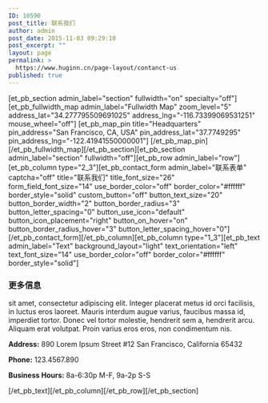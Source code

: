 ```yaml
---
ID: 10590
post_title: 联系我们
author: admin
post_date: 2015-11-03 09:29:10
post_excerpt: ""
layout: page
permalink: >
  https://www.huginn.cn/page-layout/contanct-us
published: true
---
```

[et_pb_section admin_label="section" fullwidth="on" specialty="off"][et_pb_fullwidth_map admin_label="Fullwidth Map" zoom_level="5" address_lat="34.277795509691025" address_lng="-116.73399069531251" mouse_wheel="off"] [et_pb_map_pin title="Headquarters" pin_address="San Francisco, CA, USA" pin_address_lat="37.7749295" pin_address_lng="-122.41941550000001"] [/et_pb_map_pin] [/et_pb_fullwidth_map][/et_pb_section][et_pb_section admin_label="section" fullwidth="off"][et_pb_row admin_label="row"][et_pb_column type="2_3"][et_pb_contact_form admin_label="联系表单" captcha="off" title="联系我们" title_font_size="26" form_field_font_size="14" use_border_color="off" border_color="#ffffff" border_style="solid" custom_button="off" button_text_size="20" button_border_width="2" button_border_radius="3" button_letter_spacing="0" button_use_icon="default" button_icon_placement="right" button_on_hover="on" button_border_radius_hover="3" button_letter_spacing_hover="0"] [/et_pb_contact_form][/et_pb_column][et_pb_column type="1_3"][et_pb_text admin_label="Text" background_layout="light" text_orientation="left" text_font_size="14" use_border_color="off" border_color="#ffffff" border_style="solid"]
<h3>更多信息</h3>
sit amet, consectetur adipiscing elit. Integer placerat metus id orci facilisis, in luctus eros laoreet. Mauris interdum augue varius, faucibus massa id, imperdiet tortor. Donec vel tortor molestie, hendrerit sem a, hendrerit arcu. Aliquam erat volutpat. Proin varius eros eros, non condimentum nis.

<strong>Address:</strong> 890 Lorem Ipsum Street #12
San Francisco, California 65432

<strong>Phone:</strong> 123.4567.890

<strong>Business Hours:</strong> 8a-6:30p M-F, 9a-2p S-S

[/et_pb_text][/et_pb_column][/et_pb_row][/et_pb_section]